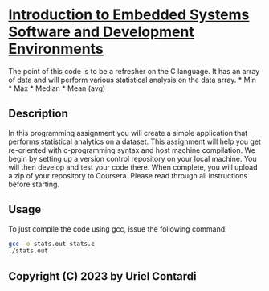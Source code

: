 # [Introduction to Embedded Systems Software and Development Environments](https://www.coursera.org/learn/introduction-embedded-systems)

The point of this code is to be a refresher on the C language.  It has an array of data and will perform various statistical analysis on the data array.
    * Min
    * Max
    * Median
    * Mean (avg)

## Description

In this programming assignment you will create a simple application that performs statistical analytics on a dataset. This assignment will help you get re-oriented with c-programming syntax and host machine compilation. We begin by setting up a version control repository on your local machine. You will then develop and test your code there. When complete, you will upload a zip of your repository to Coursera. Please read through all instructions before starting.

## Usage

To just compile the code using gcc, issue the following command:
```bash
gcc -o stats.out stats.c
./stats.out
```

## Copyright (C) 2023 by Uriel Contardi  
 